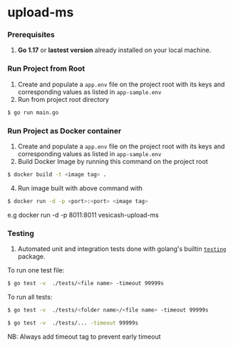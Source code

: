 # upload-ms

### Prerequisites

1. **Go 1.17** or **lastest version** already installed on your local machine.

### Run Project from Root

1. Create and populate a `app.env` file on the project root with its keys and corresponding values as listed in `app-sample.env`
2. Run from project root directory

```bash
$ go run main.go
```

### Run Project as Docker container

1. Create and populate a `app.env` file on the project root with its keys and corresponding values as listed in `app-sample.env`
2. Build Docker Image by running this command on the project root

```bash
$ docker build -t <image tag> .
```

4. Run image built with above command with

```bash
$ docker run -d -p <port>:<port> <image tag>
```

e.g docker run -d -p 8011:8011 vesicash-upload-ms

### Testing

1. Automated unit and integration tests done with golang's builtin [`testing`](https://pkg.go.dev/testing) package.

To run one test file:

```bash
$ go test -v  ./tests/<file name> -timeout 99999s
```

To run all tests:

```bash
$ go test -v  ./tests/<folder name>/<file name> -timeout 99999s
```

```bash
$ go test -v  ./tests/... -timeout 99999s
```

NB: Always add timeout tag to prevent early timeout
